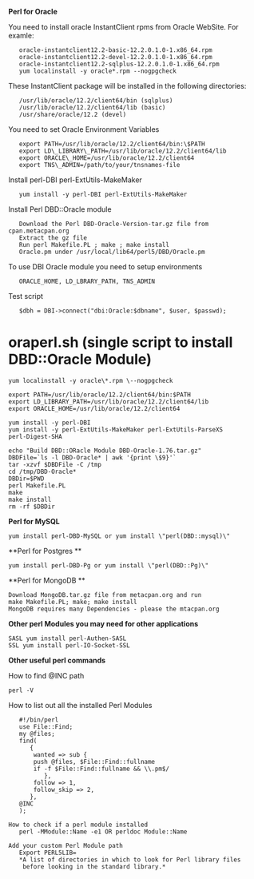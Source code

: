 **Perl for Oracle**

You need to install oracle InstantClient rpms from Oracle WebSite. For
examle:
```
   oracle-instantclient12.2-basic-12.2.0.1.0-1.x86_64.rpm
   oracle-instantclient12.2-devel-12.2.0.1.0-1.x86_64.rpm
   oracle-instantclient12.2-sqlplus-12.2.0.1.0-1.x86_64.rpm
   yum localinstall -y oracle*.rpm --nogpgcheck
```
These InstantClient package will be installed in the following
directories:
```
   /usr/lib/oracle/12.2/client64/bin (sqlplus)
   /usr/lib/oracle/12.2/client64/lib (basic)
   /usr/share/oracle/12.2 (devel)
```
You need to set Oracle Environment Variables
```
   export PATH=/usr/lib/oracle/12.2/client64/bin:\$PATH
   export LD\_LIBRARY\_PATH=/usr/lib/oracle/12.2/client64/lib
   export ORACLE\_HOME=/usr/lib/oracle/12.2/client64
   export TNS\_ADMIN=/path/to/your/tnsnames-file
```
Install perl-DBI perl-ExtUtils-MakeMaker
```
   yum install -y perl-DBI perl-ExtUtils-MakeMaker
```
Install Perl DBD::Oracle module
```
   Download the Perl DBD-Oracle-Version-tar.gz file from cpan.metacpan.org
   Extract the gz file
   Run perl Makefile.PL ; make ; make install
   Oracle.pm under /usr/local/lib64/perl5/DBD/Oracle.pm
```
To use DBI Oracle module you need to setup environments
```
   ORACLE_HOME, LD_LBRARY_PATH, TNS_ADMIN
```
Test script
```use DBI;
   $dbh = DBI->connect("dbi:Oracle:$dbname", $user, $passwd);
```
# oraperl.sh (single script to install DBD::Oracle Module)
```
yum localinstall -y oracle\*.rpm \--nogpgcheck

export PATH=/usr/lib/oracle/12.2/client64/bin:$PATH
export LD_LIBRARY_PATH=/usr/lib/oracle/12.2/client64/lib
export ORACLE_HOME=/usr/lib/oracle/12.2/client64

yum install -y perl-DBI
yum install -y perl-ExtUtils-MakeMaker perl-ExtUtils-ParseXS
perl-Digest-SHA

echo "Build DBD::ORacle Module DBD-Oracle-1.76.tar.gz"
DBDFile=`ls -l DBD-Oracle* | awk '{print \$9}'`
tar -xzvf $DBDFile -C /tmp
cd /tmp/DBD-Oracle*
DBDir=$PWD
perl Makefile.PL
make
make install
rm -rf $DBDir
```
**Perl for MySQL**
```
yum install perl-DBD-MySQL or yum install \"perl(DBD::mysql)\"
```
**Perl for Postgres **
```
yum install perl-DBD-Pg or yum install \"perl(DBD::Pg)\"
```
**Perl for MongoDB **
```
Download MongoDB.tar.gz file from metacpan.org and run
make Makefile.PL; make; make install
MongoDB requires many Dependencies - please the mtacpan.org
```
**Other perl Modules you may need for other applications**
```
SASL yum install perl-Authen-SASL
SSL yum install perl-IO-Socket-SSL
```

**Other useful perl commands**

How to find \@INC path
```
perl -V
```
How to list out all the installed Perl Modules
```
   #!/bin/perl
   use File::Find;
   my @files;
   find(
      {
       wanted => sub {
       push @files, $File::Find::fullname
       if -f $File::Find::fullname && \\.pm$/
          },
       follow => 1,
       follow_skip => 2,
      },
   @INC
   );
```
```
How to check if a perl module installed
   perl -MModule::Name -e1 OR perldoc Module::Name
```
```
Add your custom Perl Module path
   Export PERL5LIB=
   *A list of directories in which to look for Perl library files
    before looking in the standard library.*
```
